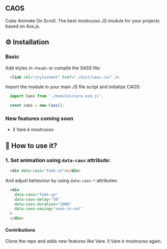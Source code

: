 ## CAOS

Cube Animate On Scroll. The best mostruoso JS module for your projects based on Aos.js.

## ⚙ Installation

### Basic

Add styles in `<head>` or compile the SASS file:

```html
  <link rel="stylesheet" href="./dist/caos.css" />
```

Import the module in your main JS file script and initialize CAOS:
```js
  import Caos from './modules/core.esm.js';

  const caos = new Caos();
```

### New features coming soon

- Il Vare è mostruoso


## 🤔 How to use it?

### 1. Set animation using `data-caos` attribute:

```html
  <div data-caos="fade-in"></div>
```

And adjust behaviour by using `data-caos-*` attributes:
```html
  <div
    data-caos="fade-up"
    data-caos-delay="50"
    data-caos-duration="1000"
    data-caos-easing="ease-in-out"
  >
  </div>
```

#### Contributions
Clone the repo and adds new features like Vare. Il Vare è mostruoso again.

